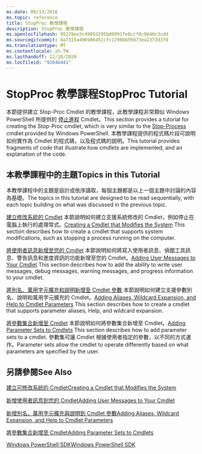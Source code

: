 ```yaml
---
ms.date: 09/13/2016
ms.topic: reference
title: StopProc 教學課程
description: StopProc 教學課程
ms.openlocfilehash: 95229ee3c4905d295bd6991fe8ccf8c9840c3cdd
ms.sourcegitcommit: ba7315a496986451cfc1296b659d73ea2373d3f0
ms.translationtype: MT
ms.contentlocale: zh-TW
ms.lasthandoff: 12/10/2020
ms.locfileid: "92646441"
---
```

# <a name="stopproc-tutorial"></a><span data-ttu-id="ebf8b-103">StopProc 教學課程</span><span class="sxs-lookup"><span data-stu-id="ebf8b-103">StopProc Tutorial</span></span>

<span data-ttu-id="ebf8b-104">本節提供建立 Stop-Proc Cmdlet 的教學課程，此教學課程非常類似 Windows PowerShell 所提供的 [停止進程](/powershell/module/Microsoft.PowerShell.Management/Stop-Process) Cmdlet。</span><span class="sxs-lookup"><span data-stu-id="ebf8b-104">This section provides a tutorial for creating the Stop-Proc cmdlet, which is very similar to the [Stop-Process](/powershell/module/Microsoft.PowerShell.Management/Stop-Process) cmdlet provided by Windows PowerShell.</span></span> <span data-ttu-id="ebf8b-105">本教學課程提供的程式碼片段可說明如何實作為 Cmdlet 的程式碼，以及程式碼的說明。</span><span class="sxs-lookup"><span data-stu-id="ebf8b-105">This tutorial provides fragments of code that illustrate how cmdlets are implemented, and an explanation of the code.</span></span>

## <a name="topics-in-this-tutorial"></a><span data-ttu-id="ebf8b-106">本教學課程中的主題</span><span class="sxs-lookup"><span data-stu-id="ebf8b-106">Topics in this Tutorial</span></span>

<span data-ttu-id="ebf8b-107">本教學課程中的主題是設計成依序讀取，每個主題都是以上一個主題中討論的內容為基礎。</span><span class="sxs-lookup"><span data-stu-id="ebf8b-107">The topics in this tutorial are designed to be read sequentially, with each topic building on what was discussed in the previous topic.</span></span>

<span data-ttu-id="ebf8b-108">[建立修改系統的 Cmdlet](./creating-a-cmdlet-that-modifies-the-system.md) 本節說明如何建立支援系統修改的 Cmdlet，例如停止在電腦上執行的處理常式。</span><span class="sxs-lookup"><span data-stu-id="ebf8b-108">[Creating a Cmdlet that Modifies the System](./creating-a-cmdlet-that-modifies-the-system.md) This section describes how to create a cmdlet that supports system modifications, such as stopping a process running on the computer.</span></span>

<span data-ttu-id="ebf8b-109">[將使用者訊息新增至您的 Cmdlet](./adding-user-messages-to-your-cmdlet.md) 本節說明如何將寫入使用者訊息、偵錯工具訊息、警告訊息和進度資訊的功能新增至您的 Cmdlet。</span><span class="sxs-lookup"><span data-stu-id="ebf8b-109">[Adding User Messages to Your Cmdlet](./adding-user-messages-to-your-cmdlet.md) This section describes how to add the ability to write user messages, debug messages, warning messages, and progress information to your cmdlet.</span></span>

<span data-ttu-id="ebf8b-110">[將別名、萬用字元擴充和說明新增至 Cmdlet 參數](./adding-aliases-wildcard-expansion-and-help-to-cmdlet-parameters.md) 本節說明如何建立支援參數別名、說明和萬用字元擴充的 Cmdlet。</span><span class="sxs-lookup"><span data-stu-id="ebf8b-110">[Adding Aliases, Wildcard Expansion, and Help to Cmdlet Parameters](./adding-aliases-wildcard-expansion-and-help-to-cmdlet-parameters.md) This section describes how to create a cmdlet that supports parameter aliases, Help, and wildcard expansion.</span></span>

<span data-ttu-id="ebf8b-111">[將參數集合新增至 Cmdlet](./adding-parameter-sets-to-a-cmdlet.md) 本節說明如何將參數集合新增至 Cmdlet。</span><span class="sxs-lookup"><span data-stu-id="ebf8b-111">[Adding Parameter Sets to Cmdlets](./adding-parameter-sets-to-a-cmdlet.md) This section describes how to add parameter sets to a cmdlet.</span></span> <span data-ttu-id="ebf8b-112">參數集可讓 Cmdlet 根據使用者指定的參數，以不同的方式運作。</span><span class="sxs-lookup"><span data-stu-id="ebf8b-112">Parameter sets allow the cmdlet to operate differently based on what parameters are specified by the user.</span></span>

## <a name="see-also"></a><span data-ttu-id="ebf8b-113">另請參閱</span><span class="sxs-lookup"><span data-stu-id="ebf8b-113">See Also</span></span>

[<span data-ttu-id="ebf8b-114">建立可修改系統的 Cmdlet</span><span class="sxs-lookup"><span data-stu-id="ebf8b-114">Creating a Cmdlet that Modifies the System</span></span>](./creating-a-cmdlet-that-modifies-the-system.md)

[<span data-ttu-id="ebf8b-115">新增使用者訊息到您的 Cmdlet</span><span class="sxs-lookup"><span data-stu-id="ebf8b-115">Adding User Messages to Your Cmdlet</span></span>](./adding-user-messages-to-your-cmdlet.md)

[<span data-ttu-id="ebf8b-116">新增別名、萬用字元擴充與說明到 Cmdlet 參數</span><span class="sxs-lookup"><span data-stu-id="ebf8b-116">Adding Aliases, Wildcard Expansion, and Help to Cmdlet Parameters</span></span>](./adding-aliases-wildcard-expansion-and-help-to-cmdlet-parameters.md)

[<span data-ttu-id="ebf8b-117">將參數集合新增至 Cmdlet</span><span class="sxs-lookup"><span data-stu-id="ebf8b-117">Adding Parameter Sets to Cmdlets</span></span>](./adding-parameter-sets-to-a-cmdlet.md)

[<span data-ttu-id="ebf8b-118">Windows PowerShell SDK</span><span class="sxs-lookup"><span data-stu-id="ebf8b-118">Windows PowerShell SDK</span></span>](../windows-powershell-reference.md)
